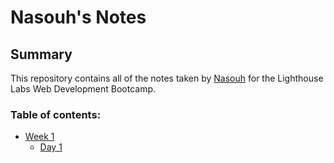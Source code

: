 # Nasouh's Notes
## Summary
This repository contains all of the notes taken by [Nasouh](https://github.com/nasouh94) for the Lighthouse Labs Web Development Bootcamp.
### Table of contents:
*  [Week 1](/Week_1)
   * [Day 1](/Week_1/Day_1)